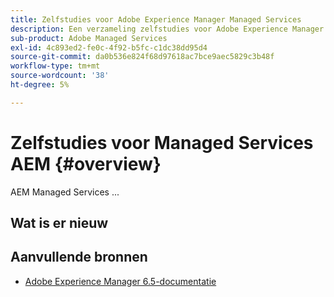 ```yaml
---
title: Zelfstudies voor Adobe Experience Manager Managed Services
description: Een verzameling zelfstudies voor Adobe Experience Manager (AEM) Managed Services
sub-product: Adobe Managed Services
exl-id: 4c893ed2-fe0c-4f92-b5fc-c1dc38dd95d4
source-git-commit: da0b536e824f68d97618ac7bce9aec5829c3b48f
workflow-type: tm+mt
source-wordcount: '38'
ht-degree: 5%

---
```


# Zelfstudies voor Managed Services AEM {#overview}

AEM Managed Services ...

<div id="whats-new-section">

## Wat is er nieuw

</div>

<div id="recs-overview-body-1"></div>
<div id="recs-overview-body-2"></div>
<div id="recs-overview-body-3"></div>
<div id="recs-overview-body-4"></div>
<div id="recs-overview-body-5"></div>
<div id="recs-overview-body-6"></div>

<div id="staff-picks-section">


## Aanvullende bronnen

* [Adobe Experience Manager 6.5-documentatie](https://experienceleague.adobe.com/docs/experience-manager-65.html)
